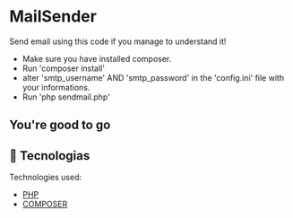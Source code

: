 # MailSender

Send email using this code if you manage to understand it!

* Make sure you have installed composer.
* Run 'composer install'
* alter 'smtp_username' AND 'smtp_password' in the 'config.ini' file  with your informations.
* Run 'php sendmail.php'
## You're good to go 

## :test_tube: Tecnologias 
Technologies used:
* [PHP](https://www.php.net/)
* [COMPOSER](https://getcomposer.org/)



